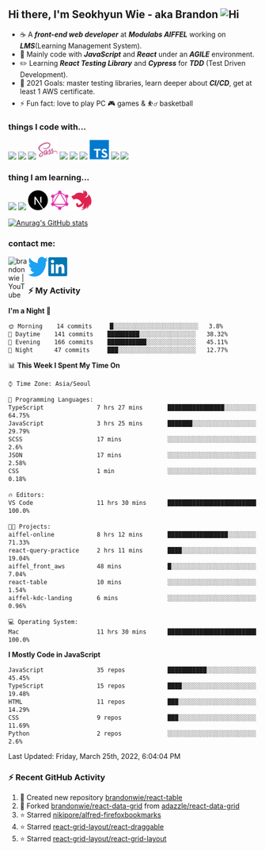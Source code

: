 ## Hi there, I'm Seokhyun Wie - aka Brandon <img src='https://qpluspicture.oss-cn-beijing.aliyuncs.com/6LjjQA/Hi.gif' alt='Hi' width="24"/>

- ☕ A _**front-end web developer**_ at _**Modulabs AIFFEL**_ working on _**LMS**_(Learning Management System).
- 🔄 Mainly code with _**JavaScript**_ and _**React**_ under an _**AGILE**_ environment.
- ✏️ Learning _**React Testing Library**_ and _**Cypress**_ for _**TDD**_ (Test Driven Development).
- 🎯 2021 Goals: master testing libraries, learn deeper about _**CI/CD**_, get at least 1 AWS certificate.
- ⚡ Fun fact: love to play PC 🎮 games️ \& ⛹️‍♂️ basketball

### things I code with...

<img src="https://cdn.jsdelivr.net/gh/devicons/devicon/icons/vscode/vscode-original.svg" width="40px"> <img src="https://cdn.jsdelivr.net/gh/devicons/devicon@latest/icons/javascript/javascript-original.svg" width="40px"> <img src="https://cdn.jsdelivr.net/gh/devicons/devicon@latest/icons/react/react-original.svg" width="40px"> <img src="https://raw.githubusercontent.com/devicons/devicon/master/icons/sass/sass-original.svg" width="40px"> <img src="https://cdn.jsdelivr.net/gh/devicons/devicon@latest/icons/git/git-original.svg" width="40px"> <img src="https://cdn.jsdelivr.net/gh/devicons/devicon/icons/github/github-original.svg" width="40px"> <img src="https://cdn.jsdelivr.net/gh/devicons/devicon/icons/amazonwebservices/amazonwebservices-original.svg" width="40px"> <img src="https://raw.githubusercontent.com/devicons/devicon/master/icons/typescript/typescript-original.svg" width="40px"> <img src="https://cdn.jsdelivr.net/gh/devicons/devicon@latest/icons/mongodb/mongodb-original.svg" width="40px"> <img src="https://cdn.jsdelivr.net/gh/devicons/devicon@latest/icons/nodejs/nodejs-plain.svg" width="40px">

### thing I am learning...

<img src="https://cdn.jsdelivr.net/gh/devicons/devicon/icons/jest/jest-plain.svg" width="40px"> <img src="https://icons-for-free.com/iconfiles/png/512/cypress-1324440144114984250.png" width="40px"> <img src="https://raw.githubusercontent.com/devicons/devicon/master/icons/nextjs/nextjs-original.svg" width="40px"> <img src="https://raw.githubusercontent.com/devicons/devicon/master/icons/graphql/graphql-plain.svg" width="40px"> <img src="https://raw.githubusercontent.com/devicons/devicon/master/icons/nestjs/nestjs-plain.svg" width="40px">

<!-- GitHub Stats -->

[![Anurag's GitHub stats](https://github-readme-stats.vercel.app/api?username=brandonwie&show_icons=true&title_color=ffc857&icon_color=8ac926&text_color=daf7dc&bg_color=151515&hide=stars&custom_title=Brandon's GitHub Stats)](https://github.com/anuraghazra/github-readme-stats)

### contact me:

[<img align="left" alt="brandonwie | YouTube" width="40px" src="https://iconape.com/wp-content/png_logo_vector/youtube-social-white-squircle.png" />][youtube] [<img align="left" alt="brandonwie | Twitter" width="40px" src="https://raw.githubusercontent.com/devicons/devicon/master/icons/twitter/twitter-original.svg" />][twitter] [<img align="left" alt="brandonwie | LinkedIn" width="40px" src="https://raw.githubusercontent.com/devicons/devicon/master/icons/linkedin/linkedin-original.svg" />][linkedin]

<br />
<br />

### ⚡ My Activity

<!--START_SECTION:waka-->
**I'm a Night 🦉** 

```text
🌞 Morning    14 commits     █░░░░░░░░░░░░░░░░░░░░░░░░   3.8% 
🌆 Daytime    141 commits    █████████░░░░░░░░░░░░░░░░   38.32% 
🌃 Evening    166 commits    ███████████░░░░░░░░░░░░░░   45.11% 
🌙 Night      47 commits     ███░░░░░░░░░░░░░░░░░░░░░░   12.77%

```


📊 **This Week I Spent My Time On** 

```text
⌚︎ Time Zone: Asia/Seoul

💬 Programming Languages: 
TypeScript               7 hrs 27 mins       ████████████████░░░░░░░░░   64.75% 
JavaScript               3 hrs 25 mins       ███████░░░░░░░░░░░░░░░░░░   29.79% 
SCSS                     17 mins             ░░░░░░░░░░░░░░░░░░░░░░░░░   2.6% 
JSON                     17 mins             ░░░░░░░░░░░░░░░░░░░░░░░░░   2.58% 
CSS                      1 min               ░░░░░░░░░░░░░░░░░░░░░░░░░   0.18%

🔥 Editors: 
VS Code                  11 hrs 30 mins      █████████████████████████   100.0%

🐱‍💻 Projects: 
aiffel-online            8 hrs 12 mins       █████████████████░░░░░░░░   71.33% 
react-query-practice     2 hrs 11 mins       ████░░░░░░░░░░░░░░░░░░░░░   19.04% 
aiffel_front_aws         48 mins             █░░░░░░░░░░░░░░░░░░░░░░░░   7.04% 
react-table              10 mins             ░░░░░░░░░░░░░░░░░░░░░░░░░   1.54% 
aiffel-kdc-landing       6 mins              ░░░░░░░░░░░░░░░░░░░░░░░░░   0.96%

💻 Operating System: 
Mac                      11 hrs 30 mins      █████████████████████████   100.0%

```

**I Mostly Code in JavaScript** 

```text
JavaScript               35 repos            ███████████░░░░░░░░░░░░░░   45.45% 
TypeScript               15 repos            ████░░░░░░░░░░░░░░░░░░░░░   19.48% 
HTML                     11 repos            ███░░░░░░░░░░░░░░░░░░░░░░   14.29% 
CSS                      9 repos             ███░░░░░░░░░░░░░░░░░░░░░░   11.69% 
Python                   2 repos             ░░░░░░░░░░░░░░░░░░░░░░░░░   2.6%

```



<!--END_SECTION:waka-->

<!--RECENT_ACTIVITY:last_update-->
Last Updated: Friday, March 25th, 2022, 6:04:04 PM
<!--RECENT_ACTIVITY:last_update_end-->

### ⚡ Recent GitHub Activity

<!--RECENT_ACTIVITY:start-->
1. 📔 Created new repository [brandonwie/react-table](https://github.com/brandonwie/react-table)
2. 🔱 Forked [brandonwie/react-data-grid](https://github.com/brandonwie/react-data-grid) from [adazzle/react-data-grid](https://github.com/adazzle/react-data-grid)
3. ⭐ Starred [nikipore/alfred-firefoxbookmarks](https://github.com/nikipore/alfred-firefoxbookmarks)
4. ⭐ Starred [react-grid-layout/react-draggable](https://github.com/react-grid-layout/react-draggable)
5. ⭐ Starred [react-grid-layout/react-grid-layout](https://github.com/react-grid-layout/react-grid-layout)
<!--RECENT_ACTIVITY:end-->

[youtube]: https://www.youtube.com/channel/UC7tk3UT7nn3cZNC2KBdb-4Q
[linkedin]: https://linkedin.com/in/brandonwie
[twitter]: https://twitter.com/brandonwie
